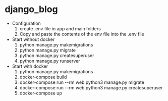 # django_blog

- Configuration
    1. create .env file in app and main folders
    2. Copy and paste the contents of the env file into the .env file 
- Start without docker
    1. python manage.py makemigrations
    2. python manage.py migrate
    3. python manage.py createsuperuser
    4. python manage.py runserver
- Start with docker
    1. python manage.py makemigrations
    2. docker-compose build
    3. docker-compose run --rm web python3 manage.py migrate
    4. docker-compose run --rm web python3 manage.py createsuperuser
    5. docker-compose up
